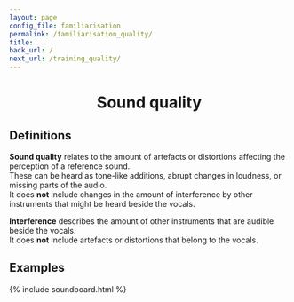 ```yaml
---
layout: page
config_file: familiarisation
permalink: /familiarisation_quality/
title:
back_url: /
next_url: /training_quality/
---
```


<h1 style="text-align: center;">Sound quality</h1>

## Definitions

**Sound quality** relates to the amount of artefacts or distortions affecting
the perception of a reference sound. <br/>
These can be heard as tone-like additions, abrupt changes in loudness, or
missing parts of the audio. <br/>
It does **not** include changes in the amount of interference by other
instruments that might be heard beside the vocals.

**Interference** describes the amount of other instruments that are audible
beside the vocals. <br/>
It does **not** include artefacts or distortions that belong to the vocals.

## Examples

{% include soundboard.html %}
